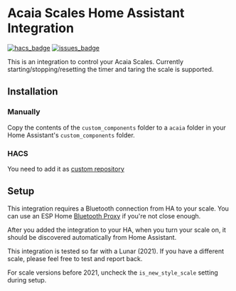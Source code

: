 # Acaia Scales Home Assistant Integration

[![hacs_badge](https://img.shields.io/badge/HACS-Custom-41BDF5.svg?style=for-the-badge)](https://github.com/hacs/integration)
[![issues_badge](https://img.shields.io/github/issues-raw/zweckj/acaia?style=for-the-badge)](https://github.com/patrickhilker/tedee_hass_integration/issues)  

This is an integration to control your Acaia Scales. Currently starting/stopping/resetting the timer and taring the scale is supported.

## Installation
### Manually
Copy the contents of the `custom_components` folder to a `acaia` folder in your Home Assistant's `custom_components` folder.

### HACS
You need to add it as [custom repository](https://hacs.xyz/docs/faq/custom_repositories)

## Setup
This integration requires a Bluetooth connection from HA to your scale. You can use an ESP Home [Bluetooth Proxy](https://esphome.github.io/bluetooth-proxies/) if you're not close enough.

After you added the integration to your HA, when you turn your scale on, it should be discovered automatically from Home Assistant.

This integration is tested so far with a Lunar (2021). If you have a different scale, please feel free to test and report back. 

For scale versions before 2021, uncheck the `is_new_style_scale` setting during setup.
